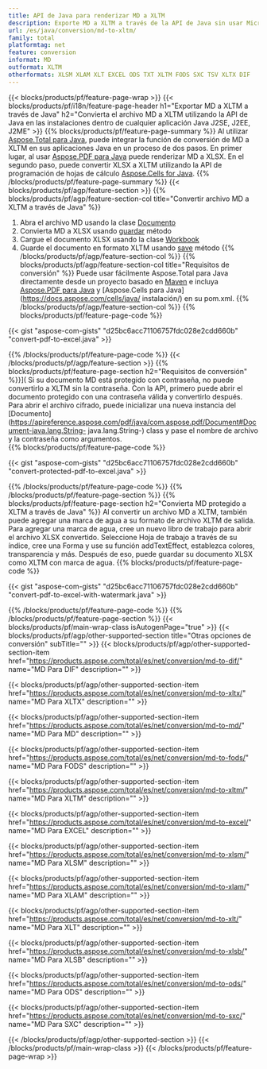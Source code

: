 ```yaml
---
title: API de Java para renderizar MD a XLTM
description: Exporte MD a XLTM a través de la API de Java sin usar Microsoft Excel o Adobe Reader
url: /es/java/conversion/md-to-xltm/
family: total
platformtag: net
feature: conversion
informat: MD
outformat: XLTM
otherformats: XLSM XLAM XLT EXCEL ODS TXT XLTM FODS SXC TSV XLTX DIF
---
```

{{< blocks/products/pf/feature-page-wrap >}}
{{< blocks/products/pf/i18n/feature-page-header h1="Exportar MD a XLTM a través de Java" h2="Convierta el archivo MD a XLTM utilizando la API de Java en las instalaciones dentro de cualquier aplicación Java J2SE, J2EE, J2ME" >}}
{{% blocks/products/pf/feature-page-summary %}}
Al utilizar [Aspose.Total para Java](https://products.aspose.com/total/java/), puede integrar la función de conversión de MD a XLTM en sus aplicaciones Java en un proceso de dos pasos. En primer lugar, al usar [Aspose.PDF para Java](https://products.aspose.com/pdf/java/) puede renderizar MD a XLSX. En el segundo paso, puede convertir XLSX a XLTM utilizando la API de programación de hojas de cálculo [Aspose.Cells for Java](https://products.aspose.com/cells/java/).
{{% /blocks/products/pf/feature-page-summary  %}}
{{< blocks/products/pf/agp/feature-section >}}
{{% blocks/products/pf/agp/feature-section-col title="Convertir archivo MD a XLTM a través de Java" %}}
1. Abra el archivo MD usando la clase [Documento](https://apireference.aspose.com/pdf/java/com.aspose.pdf/Document)
2. Convierta MD a XLSX usando [guardar](https://apireference.aspose.com/pdf/java/com.aspose.pdf/Document#save-java.lang.String-com.aspose.pdf.SaveOptions- ) método
3. Cargue el documento XLSX usando la clase [Workbook](https://apireference.aspose.com/cells/java/com.aspose.cells/Workbook)
4. Guarde el documento en formato XLTM usando [save](https://apireference.aspose.com/cells/java/com.aspose.cells/workbook#save(java.lang.String,%20int)) método
{{% /blocks/products/pf/agp/feature-section-col %}}
{{% blocks/products/pf/agp/feature-section-col title="Requisitos de conversión" %}}
Puede usar fácilmente Aspose.Total para Java directamente desde un proyecto basado en [Maven](https://repository.aspose.com/webapp/#/artifacts/browse/tree/General/repo/com/aspose/aspose-total) e incluya [Aspose.PDF para Java](https://docs.aspose.com/pdf/java/installation/) y [Aspose.Cells para Java](https://docs.aspose.com/cells/java/ instalación/) en su pom.xml.
{{% /blocks/products/pf/agp/feature-section-col %}}
{{% blocks/products/pf/feature-page-code %}}

{{< gist "aspose-com-gists" "d25bc6acc71106757fdc028e2cdd660b" "convert-pdf-to-excel.java" >}}


{{% /blocks/products/pf/feature-page-code %}}
{{< /blocks/products/pf/agp/feature-section >}}
{{% blocks/products/pf/feature-page-section  h2="Requisitos de conversión" %}}](
Si su documento MD está protegido con contraseña, no puede convertirlo a XLTM sin la contraseña. Con la API, primero puede abrir el documento protegido con una contraseña válida y convertirlo después. Para abrir el archivo cifrado, puede inicializar una nueva instancia del [Documento] (https://apireference.aspose.com/pdf/java/com.aspose.pdf/Document#Document-java.lang.String- java.lang.String-) class y pase el nombre de archivo y la contraseña como argumentos.  
{{% blocks/products/pf/feature-page-code %}}

{{< gist "aspose-com-gists" "d25bc6acc71106757fdc028e2cdd660b" "convert-protected-pdf-to-excel.java" >}}

{{% /blocks/products/pf/feature-page-code  %}}
{{% /blocks/products/pf/feature-page-section %}}
{{% blocks/products/pf/feature-page-section  h2="Convierta MD protegido a XLTM a través de Java" %}}
Al convertir un archivo MD a XLTM, también puede agregar una marca de agua a su formato de archivo XLTM de salida. Para agregar una marca de agua, cree un nuevo libro de trabajo para abrir el archivo XLSX convertido. Seleccione Hoja de trabajo a través de su índice, cree una Forma y use su función addTextEffect, establezca colores, transparencia y más. Después de eso, puede guardar su documento XLSX como XLTM con marca de agua. 
{{% blocks/products/pf/feature-page-code %}}

{{< gist "aspose-com-gists" "d25bc6acc71106757fdc028e2cdd660b" "convert-pdf-to-excel-with-watermark.java" >}}

{{% /blocks/products/pf/feature-page-code  %}}
{{% /blocks/products/pf/feature-page-section %}}
{{< blocks/products/pf/main-wrap-class isAutogenPage="true" >}}
{{< blocks/products/pf/agp/other-supported-section title="Otras opciones de conversión" subTitle="" >}}
{{< blocks/products/pf/agp/other-supported-section-item href="https://products.aspose.com/total/es/net/conversion/md-to-dif/" name="MD Para DIF" description="" >}}

{{< blocks/products/pf/agp/other-supported-section-item href="https://products.aspose.com/total/es/net/conversion/md-to-xltx/" name="MD Para XLTX" description="" >}}

{{< blocks/products/pf/agp/other-supported-section-item href="https://products.aspose.com/total/es/net/conversion/md-to-md/" name="MD Para MD" description="" >}}

{{< blocks/products/pf/agp/other-supported-section-item href="https://products.aspose.com/total/es/net/conversion/md-to-fods/" name="MD Para FODS" description="" >}}

{{< blocks/products/pf/agp/other-supported-section-item href="https://products.aspose.com/total/es/net/conversion/md-to-xltm/" name="MD Para XLTM" description="" >}}

{{< blocks/products/pf/agp/other-supported-section-item href="https://products.aspose.com/total/es/net/conversion/md-to-excel/" name="MD Para EXCEL" description="" >}}

{{< blocks/products/pf/agp/other-supported-section-item href="https://products.aspose.com/total/es/net/conversion/md-to-xlsm/" name="MD Para XLSM" description="" >}}

{{< blocks/products/pf/agp/other-supported-section-item href="https://products.aspose.com/total/es/net/conversion/md-to-xlam/" name="MD Para XLAM" description="" >}}

{{< blocks/products/pf/agp/other-supported-section-item href="https://products.aspose.com/total/es/net/conversion/md-to-xlt/" name="MD Para XLT" description="" >}}

{{< blocks/products/pf/agp/other-supported-section-item href="https://products.aspose.com/total/es/net/conversion/md-to-xlsb/" name="MD Para XLSB" description="" >}}

{{< blocks/products/pf/agp/other-supported-section-item href="https://products.aspose.com/total/es/net/conversion/md-to-ods/" name="MD Para ODS" description="" >}}

{{< blocks/products/pf/agp/other-supported-section-item href="https://products.aspose.com/total/es/net/conversion/md-to-sxc/" name="MD Para SXC" description="" >}}


{{< /blocks/products/pf/agp/other-supported-section >}}
{{< /blocks/products/pf/main-wrap-class >}}
{{< /blocks/products/pf/feature-page-wrap >}}